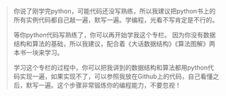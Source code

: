 >  你说了刚学完python，可能代码还没写熟练，所以我建议把python书上的所有实例代码都自己敲一遍，默写一遍。学编程，光看不写肯定是不行的。
>
> 等你python代码写熟练了，你可以再开始学我这个专栏。 因为你没有数据结构和算法的基础，所以我建议，配合着《大话数据结构》《算法图解》两本书一块来学习。
>
> 学习这个专栏的过程中，你可以把我讲到的数据结构和算法都用python代码实现一遍，如果实现不了，可以参照我放在Github上的代码，自己看懂之后，默写一遍。这个步骤非常锻炼你的编程能力，不要忽视！

